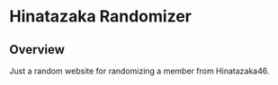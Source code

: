 # Hinatazaka Randomizer

## Overview

Just a random website for randomizing a member from Hinatazaka46.
